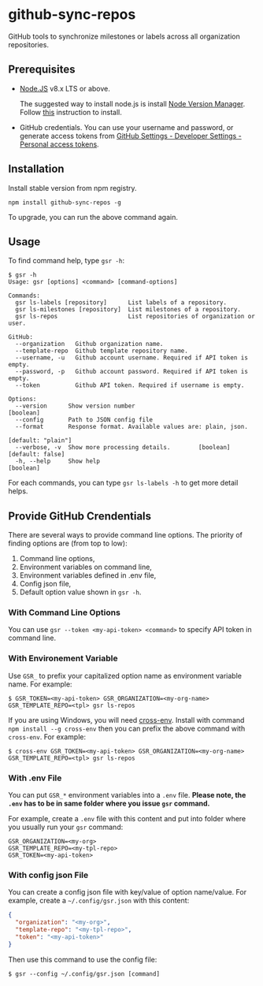 # github-sync-repos

GitHub tools to synchronize milestones or labels across all organization repositories.

## Prerequisites

- [Node.JS](https://nodejs.org/) v8.x LTS or above.

  The suggested way to install node.js is install [Node Version Manager](https://github.com/creationix/nvm). Follow [this](https://github.com/creationix/nvm#installation) instruction to install.

- GitHub credentials. You can use your username and password, or generate access tokens from [GitHub Settings - Developer Settings - Personal access tokens](https://github.com/settings/tokens).

## Installation

Install stable version from npm registry.

```
npm install github-sync-repos -g
```

To upgrade, you can run the above command again.

## Usage

To find command help, type `gsr -h`:

```shell
$ gsr -h
Usage: gsr [options] <command> [command-options]

Commands:
  gsr ls-labels [repository]      List labels of a repository.
  gsr ls-milestones [repository]  List milestones of a repository.
  gsr ls-repos                    List repositories of organization or user.

GitHub:
  --organization   Github organization name.
  --template-repo  Github template repository name.
  --username, -u   Github account username. Required if API token is empty.
  --password, -p   Github account password. Required if API token is empty.
  --token          Github API token. Required if username is empty.

Options:
  --version      Show version number                                   [boolean]
  --config       Path to JSON config file
  --format       Response format. Available values are: plain, json.
                                                              [default: "plain"]
  --verbose, -v  Show more processing details.        [boolean] [default: false]
  -h, --help     Show help                                             [boolean]
```

For each commands, you can type `gsr ls-labels -h` to get more detail helps.

## Provide GitHub Crendentials

There are several ways to provide command line options. The priority of finding options are (from top to low):

1. Command line options,
2. Environment variables on command line,
3. Environment variables defined in .env file,
4. Config json file,
5. Default option value shown in `gsr -h`.

### With Command Line Options

You can use `gsr --token <my-api-token> <command>` to specify API token in command line.

### With Environement Variable

Use `GSR_` to prefix your capitalized option name as environment variable name. For example:

```
$ GSR_TOKEN=<my-api-token> GSR_ORGANIZATION=<my-org-name> GSR_TEMPLATE_REPO=<tpl> gsr ls-repos
```

If you are using Windows, you will need [cross-env](https://www.npmjs.com/package/cross-env). Install with command `npm install --g cross-env` then you can prefix the above command with `cross-env`. For example:

```
$ cross-env GSR_TOKEN=<my-api-token> GSR_ORGANIZATION=<my-org-name> GSR_TEMPLATE_REPO=<tpl> gsr ls-repos
```

### With .env File

You can put `GSR_*` environment variables into a `.env` file. **Please note, the `.env` has to be in same folder where you issue `gsr` command.**

For example, create a `.env` file with this content and put into folder where you usually run your `gsr` command:

```
GSR_ORGANIZATION=<my-org>
GSR_TEMPLATE_REPO=<my-tpl-repo>
GSR_TOKEN=<my-api-token>
```

### With config json File

You can create a config json file with key/value of option name/value. For example, create a `~/.config/gsr.json` with this content:

```json
{
  "organization": "<my-org>",
  "template-repo": "<my-tpl-repo>",
  "token": "<my-api-token>"
}
```

Then use this command to use the config file:

```shell
$ gsr --config ~/.config/gsr.json [command]
```

